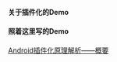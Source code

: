 #### 关于插件化的Demo
#### 照着这里写的Demo 
[Android插件化原理解析——概要](http://weishu.me/2016/01/28/understand-plugin-framework-overview/)